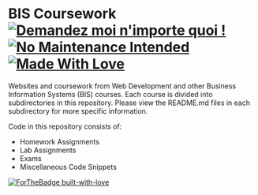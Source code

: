 # BIS Coursework  [![Demandez moi n'importe quoi !](https://img.shields.io/badge/Demandez%20moi-n'%20importe%20quoi-1abc9c.svg)](https://GitHub.com/Naereen/ama.fr) [![No Maintenance Intended](http://unmaintained.tech/badge.svg)](http://unmaintained.tech/) [![Made With Love](https://img.shields.io/badge/Made%20With-Love-orange.svg)](https://github.com/wyattshanahan)
Websites and coursework from Web Development and other Business Information Systems (BIS) courses. Each course is divided into subdirectories in this repository. Please view the README.md files in each subdirectory for more specific information.

Code in this repository consists of:

- Homework Assignments
- Lab Assignments
- Exams
- Miscellaneous Code Snippets

[![ForTheBadge built-with-love](http://ForTheBadge.com/images/badges/built-with-love.svg)](https://GitHub.com/Naereen/)
